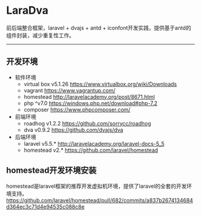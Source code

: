 # LaraDva
前后端整合框架，laravel + dvajs + antd + iconfont开发实践，提供基于antd的组件封装，减少重复性工作。

---

## 开发环境
- 软件环境
    - virtual box v5.1.26 https://www.virtualbox.org/wiki/Downloads
    - vagrant https://www.vagrantup.com/
    - homestead http://laravelacademy.org/post/8671.html
    - php ^v7.0 https://windows.php.net/download#php-7.2
    - composer https://www.phpcomposer.com/
- 前端环境
    - roadhog v1.2.2 https://github.com/sorrycc/roadhog
    - dva v0.9.2 https://github.com/dvajs/dva
- 后端环境
    - laravel v5.5.* http://laravelacademy.org/laravel-docs-5_5
    - homestead v2.* https://github.com/laravel/homestead

## homestead开发环境安装
homestead是laravel框架的推荐开发虚拟机环境，提供了laravel的全套的开发环境支持。
https://github.com/laravel/homestead/pull/682/commits/a837b2674134684d364ec3c71d4e94535c088c8e